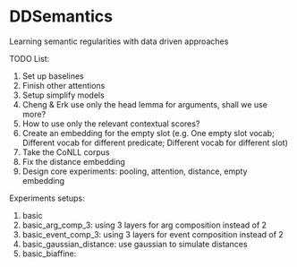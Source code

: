 # DDSemantics
Learning semantic regularities with data driven approaches

TODO List:
1. Set up baselines
1. Finish other attentions
1. Setup simplify models
1. Cheng & Erk use only the head lemma for arguments, shall we use more?
1. How to use only the relevant contextual scores?
1. Create an embedding for the empty slot (e.g. One empty slot vocab; 
Different vocab for different predicate; Different vocab for different slot)
1. Take the CoNLL corpus
1. Fix the distance embedding 
1. Design core experiments: pooling, attention, distance, empty embedding

Experiments setups:
1. basic
1. basic_arg_comp_3: using 3 layers for arg composition instead of 2
1. basic_event_comp_3: using 3 layers for event composition instead of 2
1. basic_gaussian_distance: use gaussian to simulate distances
1. basic_biaffine:

